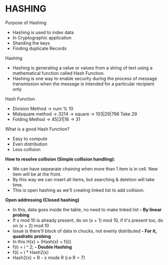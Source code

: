 <h1>HASHING</h1>

Purpose of Hashing
* Hashing is used to index data
* In Cryptographic application
* Sharding the keys
* Finding duplicate Records

Hashing
- Hashing is generating a value or values from 
    a string of text using a mathematical function called Hash Function.
- Hashing is one way to enable security during the process of message transmission 
    when the message is intended for a particular recipient only 
    
Hash Function
- Division Method -> num % 10
- Midsquare method -> 3214 -> square -> 103|29|796
                        Take 29
- Folding Method -> 45|31|16 -> 31


What is a good Hash Function?
- Easy to compute
 - Even distribution
 - Less collision
 
 
<b>How to resolve collision (Simple collision handling):</b>


 - We can have sepearate chaining when more than 1 item is in cell. New item will be at the front. 
 - By this way we can insert all items, but searching & deletion will take time. 
 - This is open hashing as we'll creating linked list to add collision.
 
 
**Open addressing (Closed hashing)**
 - In this, data goes inside the table, no need to make linked list
 **- By linear probing**
  - If x mod 10 is already present, do on (x + 1) mod 10, if it's present too, do on (x + 2) mod 10
  - Issue is there'll block of data in chucks, not evenly distributed
 **- For it, quadratic probing**
  - In this H(x) = (Hash(x) + f(i))
  - f(i) = i ^ 2;
 **- Double Hashing**
  - f(i) = i * Hash2(x)
  - Hash2(x) = R - x mode R (i.e R = 7)
